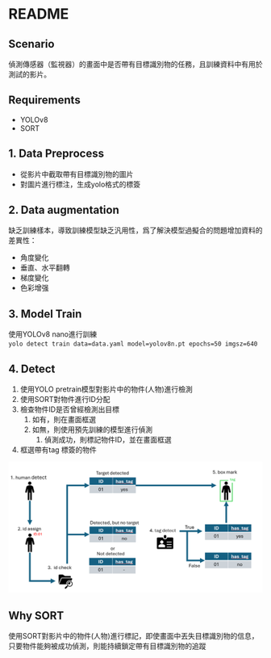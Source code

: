 # README

## Scenario

偵測傳感器（監視器）的畫面中是否帶有目標識別物的任務，且訓練資料中有用於測試的影片。

## Requirements

* YOLOv8
* SORT

## 1. Data Preprocess

* 從影片中截取帶有目標識別物的圖片
* 對圖片進行標注，生成yolo格式的標簽

## 2. Data augmentation

缺乏訓練樣本，導致訓練模型缺乏汎用性，爲了解決模型過擬合的問題增加資料的差異性：

* 角度變化
* 垂直、水平翻轉
* 梯度變化
* 色彩增强

## 3. Model Train

使用YOLOv8 nano進行訓練  
`yolo detect train data=data.yaml model=yolov8n.pt epochs=50 imgsz=640`

## 4. Detect

1. 使用YOLO pretrain模型對影片中的物件(人物)進行檢測
2. 使用SORT對物件進行ID分配
3. 檢查物件ID是否曾經檢測出目標
   1. 如有，則在畫面框選
   2. 如無，則使用預先訓練的模型進行偵測
      1. 偵測成功，則標記物件ID，並在畫面框選
4. 框選帶有tag 標簽的物件

![deteck workflow](detect_wrokflow.png)

## Why SORT

使用SORT對影片中的物件(人物)進行標記，即使畫面中丟失目標識別物的信息，只要物件能夠被成功偵測，則能持續鎖定帶有目標識別物的追蹤  